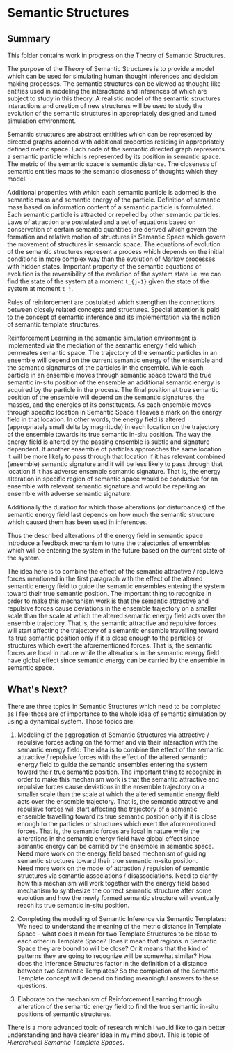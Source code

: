 # Semantic Structures

## Summary

This folder contains work in progress on the Theory of Semantic Structures.

The purpose of the Theory of Semantic Structures is to provide a model which can be used for simulating human thought inferences and decision making processes. The semantic structures can be viewed as thought-like entities used in modeling the interactions and inferences of which are subject to study in this theory. A realistic model of the semantic structures interactions and creation of new structures will be used to study the evolution of the semantic structures in appropriately designed and tuned simulation environment.

Semantic structures are abstract entitities which can be represented by directed graphs adorned with additional properties residing in appropriately defined metric space. Each node of the semantic directed graph represents a semantic particle which is represented by its position in semantic space. The metric of the semantic space is semantic distance. The closeness of semantic entities maps to the semantic closeness of thoughts which they model.

Additional properties with which each semantic particle is adorned is the semantic mass and semantic energy of the particle. Definition of semantic mass based on information content of a semantic particle is formulated. Each semantic particle is attracted or repelled by other semantic particles. Laws of attraction are postulated and a set of equations based on conservation of certain semantic quantities are derived which govern the formation and relative motion of structures in Semantic Space which govern the movement of structures in semantic space. The equations of evolution of the semantic structures represent a process which depends on the initial conditions in more complex way than the evolution of Markov processes with hidden states. Important property of the semantic equations of evolution is the reversibility of the evolution of the system state i.e. we can find the state of the system at a moment `t_{j-1}` given the state of the system at moment `t_j`.

Rules of reinforcement are postulated which strengthen the connections between closely related concepts and structures.  Special attention is paid to the concept of semantic inference and its implementation via the notion of semantic template structures.

Reinforcement Learning in the semantic simulation environment is implemented via the mediation of  the semantic energy field which permeates semantic space. The trajectory of the semantic particles in an ensemble will depend on the current semantic energy of the ensemble and the semantic signatures of the particles in the ensemble. While each particle in an ensemble moves through semantic space toward the true semantic in-situ position of the ensemble an additional semantic energy is acquired by the particle in the process. The final position at true semantic position of the ensemble will depend on the semantic signatures, the masses, and the energies of its constituents.  As each ensemble moves through specific location in Semantic Space it leaves a mark on the energy field in that location. In other words, the energy field is altered (appropriately small delta by magnitude) in each location on the trajectory of the ensemble towards its true semantic in-situ position. The way the energy field is altered by the passing ensemble is subtle and signature dependent. If another ensemble of particles approaches the same location it will be more likely to pass through that location if it has relevant combined (ensemble) semantic signature and it will be less likely to pass through that location if it has adverse ensemble semantic signature.  That is, the energy alteration in specific region of semantic space would be conducive for an ensemble with relevant semantic signature and would be repelling an ensemble with adverse semantic signature. 

Additionally the duration for which those alterations (or disturbances) of the semantic energy field last depends on how much the semantic structure which caused them has been used in inferences. 

Thus the described alterations of the energy field in semantic space introduce a feedback mechanism to tune the trajectories of ensembles which will be entering the system in the future based on the current state of the system. 

The idea here is to combine the effect of the semantic attractive / repulsive forces mentioned in the first paragraph with the effect of the altered semantic energy field to guide the semantic ensembles entering the system toward their true semantic position. The important thing to recognize in order to make this mechanism work is that the semantic attractive and repulsive forces cause deviations in the ensemble trajectory on a smaller scale than the scale at which the altered semantic energy field acts over the ensemble trajectory. That is, the semantic attractive and repulsive forces will start affecting the trajectory of a semantic ensemble travelling toward its true semantic position only if it is close enough to the particles or structures which exert the aforementioned forces. That is, the semantic forces are local in nature while the alterations in the semantic energy field have global effect since semantic energy can be carried by the ensemble in semantic space.

## What's Next?

There are three topics in Semantic Structures which need to be completed as I feel those are of importance to the whole idea of semantic simulation by using a dynamical system. Those topics are:

1) Modeling of the aggregation of Semantic Structures via attractive / repulsive forces acting on the former and via their interaction with the semantic energy field:
The idea is to combine the effect of the semantic attractive / repulsive forces with the effect of the altered semantic energy field to guide the semantic ensembles entering the system toward their true semantic position. The important thing to recognize in order to make this mechanism work is that the semantic attractive and repulsive forces cause deviations in the ensemble trajectory on a smaller scale than the scale at which the altered semantic energy field acts over the ensemble trajectory. That is, the semantic attractive and repulsive forces will start affecting the trajectory of a semantic ensemble travelling toward its true semantic position only if it is close enough to the particles or structures which exert the aforementioned forces. That is, the semantic forces are local in nature while the alterations in the semantic energy field have global effect since semantic energy can be carried by the ensemble in semantic space. 
Need more work on the energy field based mechanism of guiding semantic structures toward their true semantic in-situ position.  
Need more work on the model of attraction / repulsion of semantic structures via semantic associations / disassociations. Need to clarify how this mechanism will work together with the energy field based mechanism to synthesize the correct semantic structure after some evolution and how the newly formed semantic structure will eventually reach its true semantic in-situ position.

2) Completing the modeling of Semantic Inference via Semantic Templates:
We need to understand the meaning of the metric distance in Template Space – what does it mean for two Template Structures to be close to each other in Template Space? Does it mean that regions in Semantic Space they are bound to will be close? Or it means that the kind of patterns they are going to recognize will be somewhat similar? How does the Inference Structures factor in the definition of a distance between two Semantic Templates? So the completion of the Semantic Template concept will depend on finding meaningful answers to these questions.

3) Elaborate on the mechanism of Reinforcement Learning through alteration of the semantic energy field to find the true semantic in-situ positions of semantic structures.

There is a more advanced topic of research which I would like to gain better understanding and have clearer idea in my mind about. This is topic of _Hierarchical Semantic Template Spaces_. 
